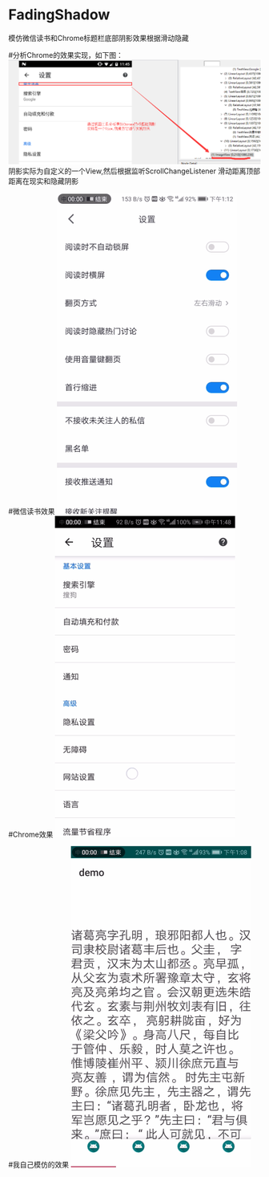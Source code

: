# FadingShadow
模仿微信读书和Chrome标题栏底部阴影效果根据滑动隐藏


#分析Chrome的效果实现，如下图：
![png](image/chrome1.png)
阴影实际为自定义的一个View,然后根据监听ScrollChangeListener
滑动距离顶部距离在现实和隐藏阴影


#微信读书效果
![gif](image/weixin.gif)
#Chrome效果
![gif](image/chrome.gif)

#我自己模仿的效果
![gif](image/demo.gif)
　　　


